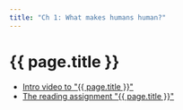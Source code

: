 ```yaml
---
title: "Ch 1: What makes humans human?"
---
```

# {{ page.title }}

- [Intro video to "{{ page.title }}"][ch1-video]
- [The reading assignment "{{ page.title }}"][ch1-reading]

[ch1-video]: https://eu.feedbackfruits.com/courses/activity-course/a338022e-6362-430e-afe7-f421069cef83
[ch1-reading]: https://eu.feedbackfruits.com/courses/activity-course/b7b43e91-54eb-4317-8972-8a2c701677bd
